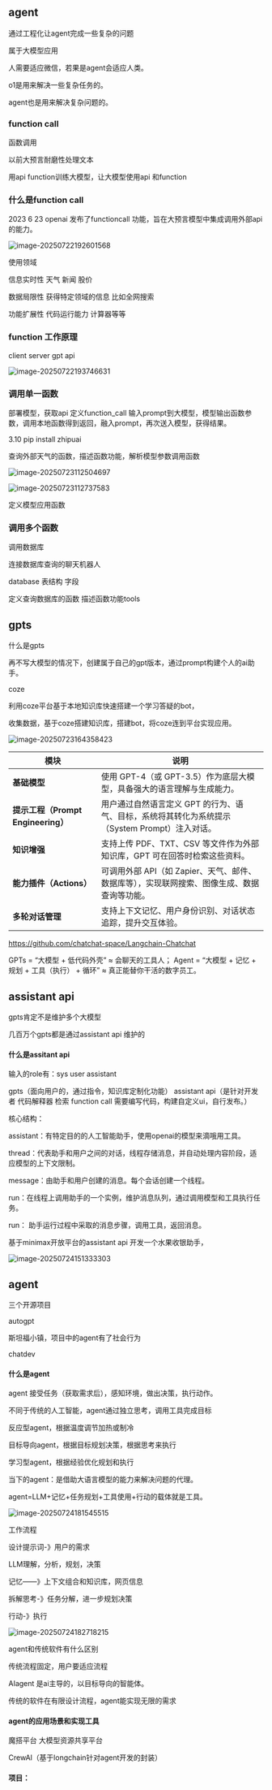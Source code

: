 ## agent

通过工程化让agent完成一些复杂的问题

属于大模型应用



人需要适应微信，若果是agent会适应人类。

o1是用来解决一些复杂任务的。

agent也是用来解决复杂问题的。





### function call

函数调用

以前大预言耐磨性处理文本

用api function训练大模型，让大模型使用api 和function

### 什么是function call





2023 6 23 openai 发布了functioncall 功能，旨在大预言模型中集成调用外部api的能力。

![image-20250722192601568](./assets/image-20250722192601568.png)



使用领域

信息实时性  天气 新闻 股价

数据局限性 获得特定领域的信息  比如全网搜索

功能扩展性 代码运行能力 计算器等等





### function 工作原理

client   server    gpt api

![image-20250722193746631](./assets/image-20250722193746631.png)





### 调用单一函数

部署模型，获取api  定义function_call  输入prompt到大模型，模型输出函数参数，调用本地函数得到返回，融入prompt，再次送入模型，获得结果。

3.10   pip install zhipuai

查询外部天气的函数，描述函数功能，解析模型参数调用函数

![image-20250723112504697](./assets/image-20250723112504697.png)



![image-20250723112737583](./assets/image-20250723112737583.png)



定义模型应用函数



### 调用多个函数





调用数据库



连接数据库查询的聊天机器人

database  表结构  字段



定义查询数据库的函数   描述函数功能tools 

## gpts

什么是gpts

再不写大模型的情况下，创建属于自己的gpt版本，通过prompt构建个人的ai助手。

coze

利用coze平台基于本地知识库快速搭建一个学习答疑的bot，

收集数据，基于coze搭建知识库，搭建bot，将coze连到平台实现应用。

![image-20250723164358423](./assets/image-20250723164358423.png)

| 模块                               | 说明                                                         |
| ---------------------------------- | ------------------------------------------------------------ |
| **基础模型**                       | 使用 GPT-4（或 GPT-3.5）作为底层大模型，具备强大的语言理解与生成能力。 |
| **提示工程（Prompt Engineering）** | 用户通过自然语言定义 GPT 的行为、语气、目标，系统将其转化为系统提示（System Prompt）注入对话。 |
| **知识增强**                       | 支持上传 PDF、TXT、CSV 等文件作为外部知识库，GPT 可在回答时检索这些资料。 |
| **能力插件（Actions）**            | 可调用外部 API（如 Zapier、天气、邮件、数据库等），实现联网搜索、图像生成、数据查询等功能。 |
| **多轮对话管理**                   | 支持上下文记忆、用户身份识别、对话状态追踪，提升交互体验。   |

https://github.com/chatchat-space/Langchain-Chatchat

GPTs = “大模型 + 低代码外壳” ≈ 会聊天的工具人；
Agent = “大模型 + 记忆 + 规划 + 工具（执行） + 循环” ≈ 真正能替你干活的数字员工。

## assistant api

gpts肯定不是维护多个大模型

几百万个gpts都是通过assistant api 维护的

#### 什么是assitant api

输入的role有：sys  user  assistant

gpts（面向用户的，通过指令，知识库定制化功能）    assistant api（是针对开发者  代码解释器    检索  function call  需要编写代码，构建自定义ui，自行发布。）



核心结构：

assistant：有特定目的的人工智能助手，使用openai的模型来滴哦用工具。

thread：代表助手和用户之间的对话，线程存储消息，并自动处理内容阶段，适应模型的上下文限制。

message：由助手和用户创建的消息。每个会话创建一个线程。

run：在线程上调用助手的一个实例，维护消息队列，通过调用模型和工具执行任务。

run： 助手运行过程中采取的消息步骤，调用工具，返回消息。



基于minimax开放平台的assistant api 开发一个水果收银助手，

![image-20250724151333303](./assets/image-20250724151333303.png)

## agent

三个开源项目

autogpt

斯坦福小镇，项目中的agent有了社会行为

chatdev



#### 什么是agent

agent  接受任务（获取需求后），感知环境，做出决策，执行动作。





不同于传统的人工智能，agent通过独立思考，调用工具完成目标



反应型agent，根据温度调节加热或制冷

目标导向agent，根据目标规划决策，根据思考来执行

学习型agent，根据经验优化规划和执行



当下的agent：是借助大语言模型的能力来解决问题的代理。



agent=LLM+记忆+任务规划+工具使用+行动的载体就是工具。

![image-20250724181545515](./assets/image-20250724181545515.png)



工作流程

设计提示词-》用户的需求

LLM理解，分析，规划，决策

记忆——》上下文组合和知识库，网页信息

拆解思考-》任务分解，进一步规划决策

行动-》执行



![image-20250724182718215](./assets/image-20250724182718215.png)





agent和传统软件有什么区别

传统流程固定，用户要适应流程

AIagent 是ai主导的，以目标导向的智能体。



传统的软件在有限设计流程，agent能实现无限的需求





#### agent的应用场景和实现工具





魔搭平台 大模型资源共享平台

CrewAI（基于longchain针对agent开发的封装）





#### 项目：





